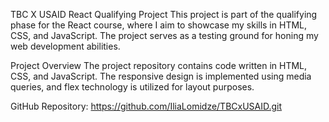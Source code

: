 TBC X USAID React Qualifying Project This project is part of the qualifying phase for the React course, where I aim to showcase my skills in HTML, CSS, and JavaScript. The project serves as a testing ground for honing my web development abilities.

Project Overview The project repository contains code written in HTML, CSS, and JavaScript. The responsive design is implemented using media queries, and flex technology is utilized for layout purposes.

GitHub Repository: https://github.com/IliaLomidze/TBCxUSAID.git
